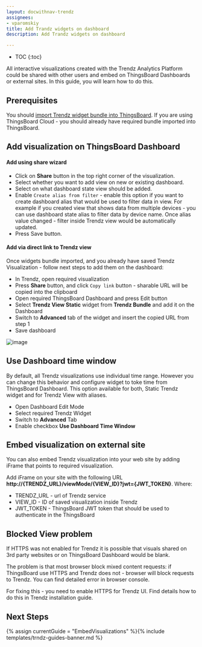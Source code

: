 ```yaml
---
layout: docwithnav-trendz
assignees:
- vparomskiy
title: Add Trandz widgets on dashboard
description: Add Trandz widgets on dashboard 

---
```


* TOC
{:toc}

All interactive visualizations created with the Trendz Analytics Platform could be shared with other users and embed on ThingsBoard Dashboards 
or external sites. In this guide, you will learn how to do this. 

## Prerequisites

You should [import Trendz widget bundle into ThingsBoard](/docs/trendz/trendz-bundle#Import-Trendz-bundle-into-ThingsBoard). If you are using ThingsBoard Cloud - you should already have required bundle imported into ThingsBoard.

## Add visualization on ThingsBoard Dashboard

#### Add using share wizard

* Click on **Share** button in the top right corner of the visualization.
* Select whether you want to add view on new or existing dashboard.
* Select on what dashboard state view should be added.
* Enable `Create alias from filter` - enable this option if you want to create dashboard alias that would be used to filter data in view. For example if you created view that shows data from multiple devices - you can use dashboard state alias to filter data by device name. Once alias value changed - filter inside Trendz view would be automatically updated.
* Press Save button.

#### Add via direct link to Trendz view

Once widgets bundle imported, and you already have saved Trendz Visualization - follow next steps to add them on the dashboard:
* In Trendz, open required visualization
* Press **Share** button, and click `Copy link` button - sharable URL will be copied into the clipboard
* Open required ThingsBoard Dashboard and press Edit button
* Select **Trendz View Static** widget from **Trendz Bundle** and add it on the Dashboard
* Switch to **Advanced** tab of the widget and insert the copied URL from step 1
* Save dashboard

![image](https://img.tbqa.cloud/trendz/embed-trendz.gif) 

## Use Dashboard time window

By default, all Trendz visualizations use individual time range. However you can change this behavior and configure widget to toke time from ThingsBoard Dashboard.
This option available for both, Static Trendz widget and for Trendz View with aliases.

* Open Dashboard Edit Mode
* Select required Trendz Widget
* Switch to **Advanced** Tab
* Enable checkbox **Use Dashboard Time Window** 

## Embed visualization on external site
You can also embed Trendz visualization into your web site by adding iFrame that points to required visualization.

Add iFrame on your site with the following URL **http://{TRENDZ_URL}/viewMode/{VIEW_ID}?jwt={JWT_TOKEN}**. Where:
* TRENDZ_URL - url of Trendz service
* VIEW_ID - ID of saved visualization inside Trendz
* JWT_TOKEN - ThingsBoard JWT token that should be used to authenticate in the ThingsBoard

## Blocked View problem

If HTTPS was not enabled for Trendz it is possible that visuals shared on 3rd party websites or on ThingsBoard Dashboard 
would be blank. 

The problem is that most browser block mixed content requests: if ThingsBoard use HTTPS and Trendz does not - browser will 
block requests to Trendz. You can find detailed error in browser console.

For fixing this - you need to enable HTTPS for Trendz UI. Find details how to do this in Trendz installation guide.

## Next Steps

{% assign currentGuide = "EmbedVisualizations" %}{% include templates/trndz-guides-banner.md %}